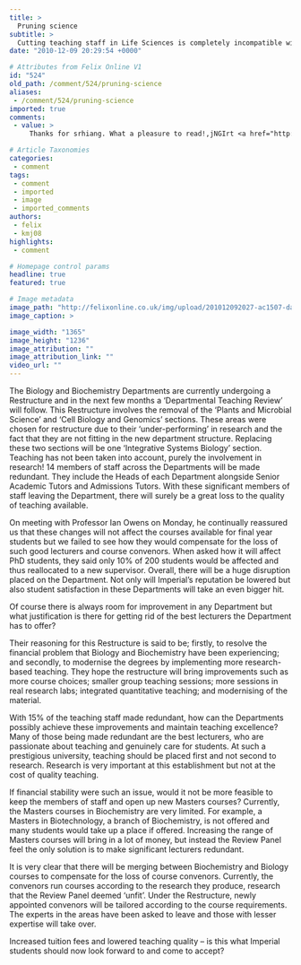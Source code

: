 ```yaml
---
title: >
  Pruning science
subtitle: >
  Cutting teaching staff in Life Sciences is completely incompatible with aims to improve teaching standards
date: "2010-12-09 20:29:54 +0000"

# Attributes from Felix Online V1
id: "524"
old_path: /comment/524/pruning-science
aliases:
 - /comment/524/pruning-science
imported: true
comments:
 - value: >
     Thanks for srhiang. What a pleasure to read!,jNGIrt <a href="http://ytcpwshuihgm.com/">ytcpwshuihgm</a>,MOg02e <a href="http://kxsqukafglva.com/">kxsqukafglva</a>

# Article Taxonomies
categories:
 - comment
tags:
 - comment
 - imported
 - image
 - imported_comments
authors:
 - felix
 - kmj08
highlights:
 - comment

# Homepage control params
headline: true
featured: true

# Image metadata
image_path: "http://felixonline.co.uk/img/upload/201012092027-ac1507-danpic.jpg"
image_caption: >

image_width: "1365"
image_height: "1236"
image_attribution: ""
image_attribution_link: ""
video_url: ""
---
```


The Biology and Biochemistry Departments are currently undergoing a Restructure and in the next few months a ‘Departmental Teaching Review’ will follow. This Restructure involves the removal of the ‘Plants and Microbial Science’ and ‘Cell Biology and Genomics’ sections. These areas were chosen for restructure due to their ‘under-performing’ in research and the fact that they are not fitting in the new department structure. Replacing these two sections will be one ‘Integrative Systems Biology’ section. Teaching has not been taken into account, purely the involvement in research! 14 members of staff across the Departments will be made redundant. They include the Heads of each Department alongside Senior Academic Tutors and Admissions Tutors. With these significant members of staff leaving the Department, there will surely be a great loss to the quality of teaching available.

On meeting with Professor Ian Owens on Monday, he continually reassured us that these changes will not affect the courses available for final year students but we failed to see how they would compensate for the loss of such good lecturers and course convenors. When asked how it will affect PhD students, they said only 10% of 200 students would be affected and thus reallocated to a new supervisor. Overall, there will be a huge disruption placed on the Department. Not only will Imperial’s reputation be lowered but also student satisfaction in these Departments will take an even bigger hit.

Of course there is always room for improvement in any Department but what justification is there for getting rid of the best lecturers the Department has to offer?

Their reasoning for this Restructure is said to be; firstly, to resolve the financial problem that Biology and Biochemistry have been experiencing; and secondly, to modernise the degrees by implementing more research-based teaching. They hope the restructure will bring improvements such as more course choices; smaller group teaching sessions; more sessions in real research labs; integrated quantitative teaching; and modernising of the material.

With 15% of the teaching staff made redundant, how can the Departments possibly achieve these improvements and maintain teaching excellence? Many of those being made redundant are the best lecturers, who are passionate about teaching and genuinely care for students. At such a prestigious university, teaching should be placed first and not second to research. Research is very important at this establishment but not at the cost of quality teaching.

If financial stability were such an issue, would it not be more feasible to keep the members of staff and open up new Masters courses? Currently, the Masters courses in Biochemistry are very limited. For example, a Masters in Biotechnology, a branch of Biochemistry, is not offered and many students would take up a place if offered. Increasing the range of Masters courses will bring in a lot of money, but instead the Review Panel feel the only solution is to make significant lecturers redundant.

It is very clear that there will be merging between Biochemistry and Biology courses to compensate for the loss of course convenors. Currently, the convenors run courses according to the research they produce, research that the Review Panel deemed ‘unfit’. Under the Restructure, newly appointed convenors will be tailored according to the course requirements. The experts in the areas have been asked to leave and those with lesser expertise will take over.

Increased tuition fees and lowered teaching quality – is this what Imperial students should now look forward to and come to accept?

